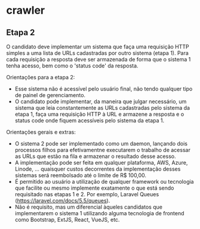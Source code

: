 # crawler

## Etapa 2

O candidato deve implementar um sistema que faça uma requisição HTTP simples a uma lista de URLs cadastradas por outro sistema (etapa 1). Para cada requisição a resposta deve ser armazenada de forma que o sistema 1 tenha acesso, bem como o 'status code' da resposta.

Orientações para a etapa 2:
- Esse sistema não é acessível pelo usuário final, não tendo qualquer tipo de painel de gerenciamento.
- O candidato pode implementar, da maneira que julgar necessário, um sistema que leia constantemente as URLs cadastradas pelo sistema da etapa 1, faça uma requisição HTTP à URL e armazene a resposta e o status code onde fiquem acessíveis pelo sistema da etapa 1.

Orientações gerais e extras:
- O sistema 2 pode ser implementado como um daemon, lançando dois processos filhos para efetivamentne executarem o trabalho de acessar as URLs que estão na fila e armazenar o resultado desse acesso.
- A implementação pode ser feita em qualquer plataforma, AWS, Azure, Linode, ... quaisquer custos decorrentes da implementação desses sistemas será reembolsado até o limite de R$ 100,00.
- É permitido ao usuário a utilização de qualquer framework ou tecnologia que facilite ou mesmo implemente exatamente o que está sendo requisitado nas etapas 1 e 2. Por exemplo, Laravel Queues (https://laravel.com/docs/5.5/queues).
- Não é requisito, mas um diferencial àqueles candidatos que implementarem o sistema 1 utilizando alguma tecnologia de frontend como Bootstrap, ExtJS, React, VueJS, etc.
